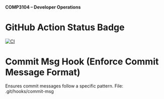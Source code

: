 #### COMP3104 – Developer Operations


# GitHub Action Status Badge
[![CI](https://github.com/101501186/COMP3104/actions/workflows/ci.yml/badge.svg)](https://github.com/101501186/COMP3104/actions/workflows/ci.yml)

# Commit Msg Hook (Enforce Commit Message Format)
Ensures commit messages follow a specific pattern.
File: .git/hooks/commit-msg